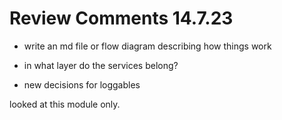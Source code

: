 # Review Comments 14.7.23

- write an md file or flow diagram describing how things work
- in what layer do the services belong?

- new decisions for loggables


looked at this module only.